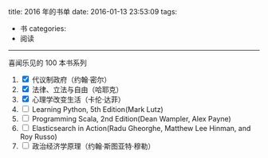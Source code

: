 title: 2016 年的书单
date: 2016-01-13 23:53:09
tags:
- 书
categories:
- 阅读
---

喜闻乐见的 100 本书系列

1. <input type='checkbox' onclick='return false;' checked>  代议制政府（约翰·密尔）
2. <input type='checkbox' onclick='return false;' checked>  法律、立法与自由（哈耶克）
3. <input type='checkbox' onclick='return false;' checked>  心理学改变生活（卡伦·达菲）
4. <input type='checkbox' onclick='return false;'>          Learning Python, 5th Edition(Mark Lutz)
5. <input type='checkbox' onclick='return false;'>          Programming Scala, 2nd Edition(Dean Wampler, Alex Payne)
5. <input type='checkbox' onclick='return false;'>          Elasticsearch in Action(Radu Gheorghe, Matthew Lee Hinman, and Roy Russo)
6. <input type='checkbox' onclick='return false;'>          政治经济学原理（约翰·斯图亚特·穆勒）
